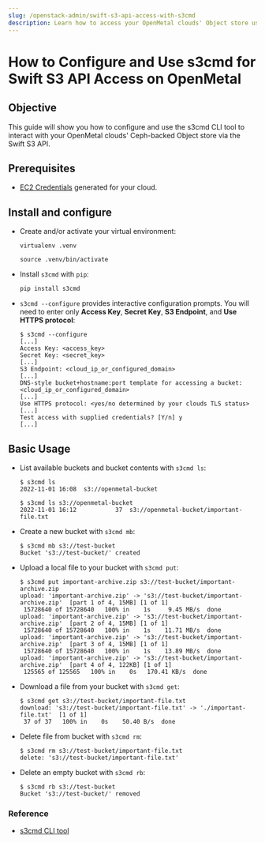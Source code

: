 ```yaml
---
slug: /openstack-admin/swift-s3-api-access-with-s3cmd
description: Learn how to access your OpenMetal clouds' Object store using s3cmd and the Swift S3 API
---
```

# How to Configure and Use s3cmd for Swift S3 API Access on OpenMetal

## Objective

This guide will show you how to configure and use the s3cmd CLI tool to interact
with your OpenMetal clouds' Ceph-backed Object store via the Swift S3 API.

## Prerequisites

- [EC2 Credentials](swift-api-s3.md) generated for your cloud.

## Install and configure

- Create and/or activate your virtual environment:
  
  ```shell
  virtualenv .venv

  source .venv/bin/activate
  ```

- Install `s3cmd` with `pip`:
  
  ```shell
  pip install s3cmd
  ```

- `s3cmd --configure` provides interactive configuration prompts. You will need
  to enter only **Access Key**, **Secret Key**, **S3 Endpoint**, and
  **Use HTTPS protocol**:

  ```shell
  $ s3cmd --configure
  [...]
  Access Key: <access_key>
  Secret Key: <secret_key>
  [...]
  S3 Endpoint: <cloud_ip_or_configured_domain>
  [...]
  DNS-style bucket+hostname:port template for accessing a bucket: <cloud_ip_or_configured_domain>
  [...]
  Use HTTPS protocol: <yes/no determined by your clouds TLS status>
  [...]
  Test access with supplied credentials? [Y/n] y
  [...]
  ```

## Basic Usage

- List available buckets and bucket contents with `s3cmd ls`:
  
  ```shell
  $ s3cmd ls
  2022-11-01 16:08  s3://openmetal-bucket

  $ s3cmd ls s3://openmetal-bucket
  2022-11-01 16:12           37  s3://openmetal-bucket/important-file.txt
  ```

- Create a new bucket with `s3cmd mb`:
  
  ```shell
  $ s3cmd mb s3://test-bucket
  Bucket 's3://test-bucket/' created
  ```

- Upload a local file to your bucket with `s3cmd put`:
  
  ```shell
  $ s3cmd put important-archive.zip s3://test-bucket/important-archive.zip
  upload: 'important-archive.zip' -> 's3://test-bucket/important-archive.zip'  [part 1 of 4, 15MB] [1 of 1]
   15728640 of 15728640   100% in    1s     9.45 MB/s  done
  upload: 'important-archive.zip' -> 's3://test-bucket/important-archive.zip'  [part 2 of 4, 15MB] [1 of 1]
   15728640 of 15728640   100% in    1s    11.71 MB/s  done
  upload: 'important-archive.zip' -> 's3://test-bucket/important-archive.zip'  [part 3 of 4, 15MB] [1 of 1]
   15728640 of 15728640   100% in    1s    13.89 MB/s  done
  upload: 'important-archive.zip' -> 's3://test-bucket/important-archive.zip'  [part 4 of 4, 122KB] [1 of 1]
   125565 of 125565   100% in    0s   170.41 KB/s  done
  ```

- Download a file from your bucket with `s3cmd get`:
  
  ```shell
  $ s3cmd get s3://test-bucket/important-file.txt
  download: 's3://test-bucket/important-file.txt' -> './important-file.txt'  [1 of 1]
   37 of 37   100% in    0s    50.40 B/s  done
  ```

- Delete file from bucket with `s3cmd rm`:
  
  ```shell
  $ s3cmd rm s3://test-bucket/important-file.txt
  delete: 's3://test-bucket/important-file.txt'
  ```

- Delete an empty bucket with `s3cmd rb`:
  
  ```shell
  $ s3cmd rb s3://test-bucket
  Bucket 's3://test-bucket/' removed
  ```

### Reference

- [s3cmd CLI tool](https://github.com/s3tools/s3cmd)